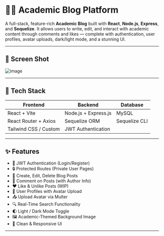# 🧑‍🎓 Academic Blog Platform

A full-stack, feature-rich **Academic Blog** built with **React**, **Node.js**, **Express**, and **Sequelize**. It allows users to write, edit, and interact with academic content through comments and likes — complete with authentication, user profiles, avatar uploads, dark/light mode, and a stunning UI.

---

## 📸 Screen Shot
![image](https://github.com/user-attachments/assets/5ef10ecf-48e7-4819-86ed-d51fb218cdf8)



---

## 🧰 Tech Stack

| Frontend               | Backend                    | Database |
|------------------------|----------------------------|----------|
| React + Vite           | Node.js + Express.js       | MySQL    |
| React Router + Axios   | Sequelize ORM              | Sequelize CLI |
| Tailwind CSS / Custom  | JWT Authentication         |          |

---

## ✨ Features

- 🔐 JWT Authentication (Login/Register)
- 🔒 Protected Routes (Private User Pages)
- 📝 Create, Edit, Delete Blog Posts
- 💬 Comment on Posts (with Author Info)
- ❤️ Like & Unlike Posts (WIP)
- 👤 User Profiles with Avatar Upload
- 📤 Upload Avatar via Multer
- 🔍 Real-Time Search Functionality
- 🌓 Light / Dark Mode Toggle
- 🖼️ Academic-Themed Background Image
- 💅 Clean & Responsive UI

---

